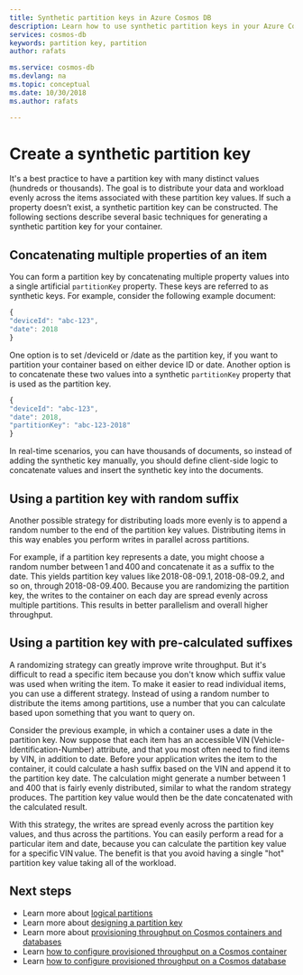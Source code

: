 ```yaml
---
title: Synthetic partition keys in Azure Cosmos DB
description: Learn how to use synthetic partition keys in your Azure Cosmos DB containers
services: cosmos-db
keywords: partition key, partition
author: rafats

ms.service: cosmos-db
ms.devlang: na
ms.topic: conceptual
ms.date: 10/30/2018
ms.author: rafats

---
```


# Create a synthetic partition key

It's a best practice to have a partition key with many distinct values (hundreds or thousands). The goal is to distribute your data and workload evenly across the items associated with these partition key values. If such a property doesn’t exist, a synthetic partition key can be constructed. The following sections describe several basic techniques for generating a synthetic partition key for your container.

## Concatenating multiple properties of an item

You can form a partition key by concatenating multiple property values into a single artificial `partitionKey` property. These keys are referred to as synthetic keys. For example, consider the following example document:

```JavaScript
{
"deviceId": "abc-123",
"date": 2018
}
```

One option is to set /deviceId or /date as the partition key, if you want to partition your container based on either device ID or date. Another option is to concatenate these two values into a synthetic `partitionKey` property that is used as the partition key.

```JavaScript
{
"deviceId": "abc-123",
"date": 2018,
"partitionKey": "abc-123-2018"
}
```

In real-time scenarios, you can have thousands of documents, so instead of adding the synthetic key manually, you should define client-side logic to concatenate values and insert the synthetic key into the documents.

## Using a partition key with random suffix

Another possible strategy for distributing loads more evenly is to append a random number to the end of the partition key values. Distributing items in this way enables you perform writes in parallel across partitions.

For example, if a partition key represents a date, you might choose a random number between 1 and 400 and concatenate it as a suffix to the date. This yields partition key values like 2018-08-09.1, 2018-08-09.2, and so on, through 2018-08-09.400. Because you are randomizing the partition key, the writes to the container on each day are spread evenly across multiple partitions. This results in better parallelism and overall higher throughput.

## Using a partition key with pre-calculated suffixes 

A randomizing strategy can greatly improve write throughput. But it's difficult to read a specific item because you don't know which suffix value was used when writing the item. To make it easier to read individual items, you can use a different strategy. Instead of using a random number to distribute the items among partitions, use a number that you can calculate based upon something that you want to query on.

Consider the previous example, in which a container uses a date in the partition key. Now suppose that each item has an accessible VIN (Vehicle-Identification-Number) attribute, and that you most often need to find items by VIN, in addition to date. Before your application writes the item to the container, it could calculate a hash suffix based on the VIN and append it to the partition key date. The calculation might generate a number between 1 and 400 that is fairly evenly distributed, similar to what the random strategy produces. The partition key value would then be the date concatenated with the calculated result.

With this strategy, the writes are spread evenly across the partition key values, and thus across the partitions. You can easily perform a read for a particular item and date, because you can calculate the partition key value for a specific VIN value. The benefit is that you avoid having a single "hot" partition key value taking all of the workload.

## Next steps

* Learn more about [logical partitions](partition-data.md)
* Learn more about [designing a partition key](TBD)
* Learn more about [provisioning throughput on Cosmos containers and databases](set-throughput.md)
* Learn [how to configure provisioned throughput on a Cosmos container](TBD)
* Learn [how to configure provisioned throughput on a Cosmos database](TBD)
